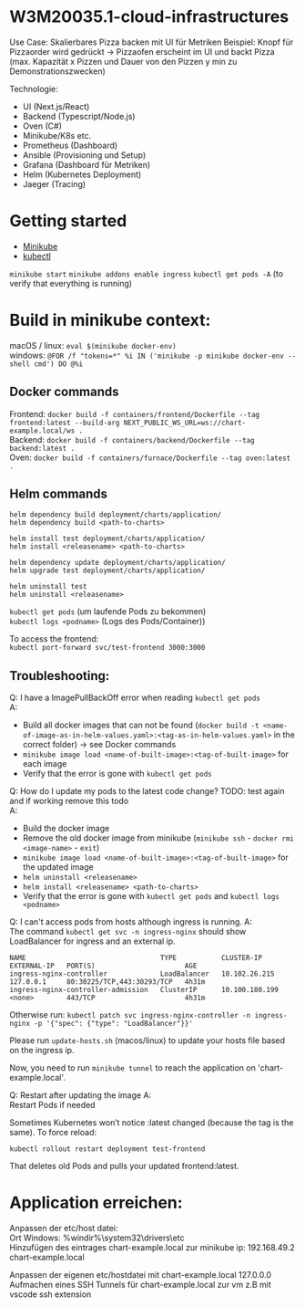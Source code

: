 # W3M20035.1-cloud-infrastructures
 Use Case: Skalierbares Pizza backen mit UI für Metriken
 Beispiel: Knopf für Pizzaorder wird gedrückt -> Pizzaofen erscheint im UI und backt Pizza 
(max. Kapazität x Pizzen und Dauer von den Pizzen y min zu Demonstrationszwecken)
 
Technologie: 
- UI (Next.js/React)
- Backend (Typescript/Node.js)
- Oven (C#)
- Minikube/K8s etc.
- Prometheus (Dashboard)
- Ansible (Provisioning und Setup)
- Grafana (Dashboard für Metriken)
- Helm (Kubernetes Deployment)
- Jaeger (Tracing)

# Getting started
- [Minikube](https://minikube.sigs.k8s.io/docs/start/)
- [kubectl](https://kubernetes.io/docs/tasks/tools/)

`minikube start`
`minikube addons enable ingress`
`kubectl get pods -A` (to verify that everything is running)  

# Build in minikube context:

macOS / linux: ```eval $(minikube docker-env)```  
windows: ```@FOR /f "tokens=*" %i IN ('minikube -p minikube docker-env --shell cmd') DO @%i```

## Docker commands
Frontend: `docker build -f containers/frontend/Dockerfile --tag frontend:latest --build-arg NEXT_PUBLIC_WS_URL=ws://chart-example.local/ws .`  
Backend: `docker build -f containers/backend/Dockerfile --tag backend:latest .`  
Oven: `docker build -f containers/furnace/Dockerfile --tag oven:latest .`

## Helm commands

`helm dependency build deployment/charts/application/`  
`helm dependency build <path-to-charts>`  

`helm install test deployment/charts/application/`  
`helm install <releasename> <path-to-charts>`
 
`helm dependency update deployment/charts/application/`  
`helm upgrade test deployment/charts/application/`  

`helm uninstall test`  
`helm uninstall <releasename>`  

`kubectl get pods` (um laufende Pods zu bekommen)  
`kubectl logs <podname>` (Logs des Pods/Container))  

To access the frontend:  
`kubectl port-forward svc/test-frontend 3000:3000`  

## Troubleshooting:

Q: I have a ImagePullBackOff error when reading  `kubectl get pods`  
A:  
- Build all docker images that can not be found (`docker build -t <name-of-image-as-in-helm-values.yaml>:<tag-as-in-helm-values.yaml>` in the correct folder) -> see Docker commands
- `minikube image load <name-of-built-image>:<tag-of-built-image>` for each image
- Verify that the error is gone with `kubectl get pods`

Q: How do I update my pods to the latest code change? TODO: test again and if working remove this todo  
A:  
- Build the docker image
- Remove the old docker image from minikube (`minikube ssh` - `docker rmi <image-name>` - `exit`)
- `minikube image load <name-of-built-image>:<tag-of-built-image>` for the updated image
- `helm uninstall <releasename>`
- `helm install <releasename> <path-to-charts>`
- Verify that the error is gone with `kubectl get pods` and `kubectl logs <podname>`

Q: I can't access pods from hosts although ingress is running.
A:  
The command `kubectl get svc -n ingress-nginx` should show LoadBalancer for ingress and an external ip.
```
NAME                                 TYPE           CLUSTER-IP       EXTERNAL-IP   PORT(S)                      AGE
ingress-nginx-controller             LoadBalancer   10.102.26.215    127.0.0.1     80:30225/TCP,443:30293/TCP   4h31m
ingress-nginx-controller-admission   ClusterIP      10.100.180.199   <none>        443/TCP                      4h31m
```

Otherwise run: `kubectl patch svc ingress-nginx-controller -n ingress-nginx -p '{"spec": {"type": "LoadBalancer"}}'`

Please run `update-hosts.sh` (macos/linux) to update your hosts file based on the ingress ip.

Now, you need to run `minikube tunnel` to reach the application on 'chart-example.local'.

Q: Restart after updating the image
A:  
Restart Pods if needed

Sometimes Kubernetes won’t notice :latest changed (because the tag is the same). To force reload:

```kubectl rollout restart deployment test-frontend```

That deletes old Pods and pulls your updated frontend:latest.

# Application erreichen:
Anpassen der etc/host datei:  
Ort Windows: %windir%\system32\drivers\etc  
Hinzufügen des eintrages chart-example.local zur  minikube ip:  192.168.49.2 chart-example.local  

Anpassen der eigenen etc/hostdatei mit chart-example.local 127.0.0.0  
Aufmachen eines SSH Tunnels für chart-example.local zur vm z.B mit vscode ssh extension  
